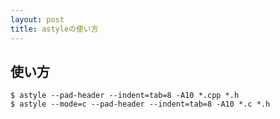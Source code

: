 ```yaml
---
layout: post
title: astyleの使い方
---
```


## 使い方
    $ astyle --pad-header --indent=tab=8 -A10 *.cpp *.h
    $ astyle --mode=c --pad-header --indent=tab=8 -A10 *.c *.h
